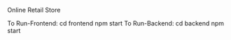 Online Retail Store

To Run-Frontend:
  cd frontend
  npm start
To Run-Backend:
  cd backend
  npm start
